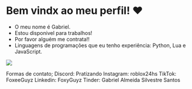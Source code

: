 # Bem vindx ao meu perfil! ❤


- O meu nome é Gabriel.
- Estou disponivel para trabalhos!
- Por favor alguém me contrata!!
- Linguagens de programações que eu tenho experiência: Python, Lua e JavaScript. 

![](https://media1.tenor.com/m/wG29WIu17kYAAAAd/live-to-roblax-roblox.gif)


Formas de contato; 
 Discord: Pratizando
 Instagram: roblox24hs
 TikTok: FoxeeGuyz
 Linkedin: FoxyGuyz
Tinder: Gabriel Almeida Silvestre Santos
